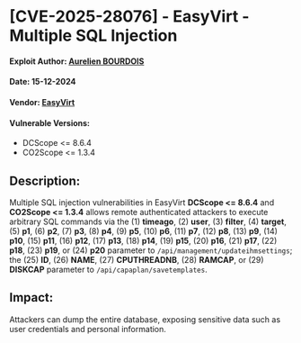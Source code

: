 # [CVE-2025-28076] - EasyVirt - Multiple SQL Injection
#### Exploit Author: [Aurelien BOURDOIS](https://www.linkedin.com/in/aurelien-bourdois)
#### Date: 15-12-2024
#### Vendor: [EasyVirt](https://www.easyvirt.com/)
#### Vulnerable Versions:
- DCScope <= 8.6.4
- CO2Scope <= 1.3.4

## Description:
Multiple SQL injection vulnerabilities in EasyVirt **DCScope <= 8.6.4** and **CO2Scope <= 1.3.4** allows remote authenticated attackers to execute arbitrary SQL commands via the (1) **timeago**, (2) **user**, (3) **filter**, (4) **target**, (5) **p1**, (6) **p2**, (7) **p3**, (8) **p4**, (9) **p5**, (10) **p6**, (11) **p7**, (12) **p8**, (13) **p9**, (14) **p10**, (15) **p11**, (16) **p12**, (17) **p13**, (18) **p14**, (19) **p15**, (20) **p16**, (21) **p17**, (22) **p18**, (23) **p19**, or (24) **p20** parameter to `/api/management/updateihmsettings`; the (25) **ID**, (26) **NAME**, (27) **CPUTHREADNB**, (28) **RAMCAP**, or (29) **DISKCAP** parameter to `/api/capaplan/savetemplates`.

## Impact:
Attackers can dump the entire database, exposing sensitive data such as user credentials and personal information.
